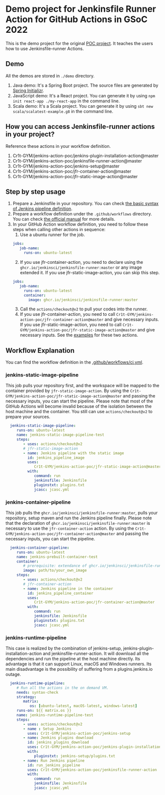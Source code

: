 # Demo project for Jenkinsfile Runner Action for GitHub Actions in GSoC 2022

This is the demo project for the original [POC project](https://github.com/Cr1t-GYM/jenkins-action-poc). 
It teaches the users how to use Jenkinsfile-runner Actions.

## Demo
All the demos are stored in `./demo` directory.
1. Java demo: It's a Spring Boot project. The source files are generated by [Spring Initializr](https://start.spring.io/).
2. JavaScript demo: It's a React project. You can generate it by using `npm init react-app ./my-react-app` in the command line.
3. Scala demo: It's a Scala project. You can generate it by using `sbt new scala/scalatest-example.g8` in the command line.

## How you can access Jenkinsfile-runner actions in your project?
Reference these actions in your workflow definition.
1. Cr1t-GYM/jenkins-action-poc/jenkins-plugin-installation-action@master
2. Cr1t-GYM/jenkins-action-poc/jenkinsfile-runner-action@master
3. Cr1t-GYM/jenkins-action-poc/jenkins-setup@master
4. Cr1t-GYM/jenkins-action-poc/jfr-container-action@master
5. Cr1t-GYM/jenkins-action-poc/jfr-static-image-action@master

## Step by step usage
1. Prepare a Jenkinsfile in your repository. You can check [the basic syntax of Jenkins pipeline definition](https://www.jenkins.io/doc/book/pipeline/syntax/).
2. Prepare a workflow definition under the `.github/workflows` directory. You can check [the official manual](https://docs.github.com/en/actions) for more details.
3. In your GitHub Action workflow definition, you need to follow these steps when calling other actions in sequence:
    1. Use a ubuntu runner for the job.
   ```Yaml
   jobs:
      job-name:
        runs-on: ubuntu-latest   
   ```
    2. If you use jfr-container-action, you need to declare using the `ghcr.io/jenkinsci/jenkinsfile-runner:master` or any image extended it. If you use jfr-static-image-action, you can skip this step.
   ```Yaml
   jobs:
      job-name:
        runs-on: ubuntu-latest
        container:
          image: ghcr.io/jenkinsci/jenkinsfile-runner:master             
   ```   
    3. Call the `actions/checkout@v2` to pull your codes into the runner.
    4. If you use jfr-container-action, you need to call `Cr1t-GYM/jenkins-action-poc/jfr-container-action@master` and give necessary inputs. If you use jfr-static-image-action, you need to call `Cr1t-GYM/jenkins-action-poc/jfr-static-image-action@master` and give necessary inputs. See the [examples](#workflow-explanation) for these two actions.

## Workflow Explanation
You can find the workflow definition in the [.github/workflows/ci.yml](.github/workflows/ci.yml).
### jenkins-static-image-pipeline
This job pulls your repository first, and the workspace will be mapped to the container provided by 
`jfr-static-image-action`. By using the `Cr1t-GYM/jenkins-action-poc/jfr-static-image-action@master` and
passing the necessary inputs, you can start the pipeline. Please note that most of the GitHub Actions will become
invalid because of the isolation between the host machine and the container. You still can use `actions/checkout@v2`
to prepare your sources.
```yaml
  jenkins-static-image-pipeline:
     runs-on: ubuntu-latest
     name: jenkins-static-image-pipeline-test
     steps:
        - uses: actions/checkout@v2
        # jfr-static-image-action
        - name: Jenkins pipeline with the static image
          id: jenkins_pipeline_image
          uses:
             Cr1t-GYM/jenkins-action-poc/jfr-static-image-action@master
          with:
             command: run
             jenkinsfile: Jenkinsfile
             pluginstxt: plugins.txt
             jcasc: jcasc.yml
```
### jenkins-container-pipeline
This job pulls the `ghcr.io/jenkinsci/jenkinsfile-runner:master`, pulls your repository, setup maven and run the Jenkins pipeline finally.
Please note that the declaration of `ghcr.io/jenkinsci/jenkinsfile-runner:master` is necessary to use the `jfr-container-action` action.
By using the `Cr1t-GYM/jenkins-action-poc/jfr-container-action@master` and
passing the necessary inputs, you can start the pipeline.
```yaml
  jenkins-container-pipeline:
     runs-on: ubuntu-latest
     name: jenkins-prebuilt-container-test
     container:
        # prerequisite: extendance of ghcr.io/jenkinsci/jenkinsfile-runner:master
        image: path/to/your_own_image
     steps:
        - uses: actions/checkout@v2
        # jfr-container-action
        - name: Jenkins pipeline in the container
          id: jenkins_pipeline_container
          uses:
             Cr1t-GYM/jenkins-action-poc/jfr-container-action@master
          with:
             command: run
             jenkinsfile: Jenkinsfile
             pluginstxt: plugins.txt
             jcasc: jcasc.yml
```
### jenkins-runtime-pipeline
This case is realized by the combination of jenkins-setup, jenkins-plugin-installation-action and jenkinsfile-runner-action. 
It will download all the dependencies and run the pipeline at the host machine directly. 
Its advantage is that it can support Linux, macOS and Windows runners. 
Its main disadvantage is the possibility of suffering from a plugins.jenkins.io outage.
```yaml
  jenkins-runtime-pipeline:
     # Run all the actions in the on demand VM.
     needs: syntax-check
     strategy:
        matrix:
           os: [ubuntu-latest, macOS-latest, windows-latest]
     runs-on: ${{ matrix.os }}
     name: jenkins-runtime-pipeline-test
     steps:
        - uses: actions/checkout@v2
        - name : Setup Jenkins
          uses: Cr1t-GYM/jenkins-action-poc/jenkins-setup
        - name: Jenkins plugins download
          id: jenkins_plugins_download
          uses: Cr1t-GYM/jenkins-action-poc/jenkins-plugin-installation-action
          with:
             pluginstxt: jenkins-setup/plugins.txt
        - name: Run Jenkins pipeline
          id: run_jenkins_pipeline
          uses: Cr1t-GYM/jenkins-action-poc/jenkinsfile-runner-action
          with:
             command: run
             jenkinsfile: Jenkinsfile
             jcasc: jcasc.yml
```
